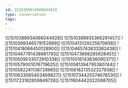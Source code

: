 ```yaml
---
id: 1510389934066044929
type: conversation
tags:
- 
---
```

![[1510389934066044929]]
![[1510389935366291457]]
![[1510399346579152899]]
![[1510413129225670658]]
![[1510418066450128900]]
![[1510465743833362438]]
![[1510467781438881793]]
![[1510473898285928451]]
![[1510509033072910338]]
![[1510516143836090371]]
![[1510579001076719625]]
![[1510581394795380744]]
![[1510582241138728965]]
![[1510618213532327938]]
![[1510633065403469827]]
![[1510734425574678530]]
![[1511723182859849728]]
![[1511804442022088705]]

